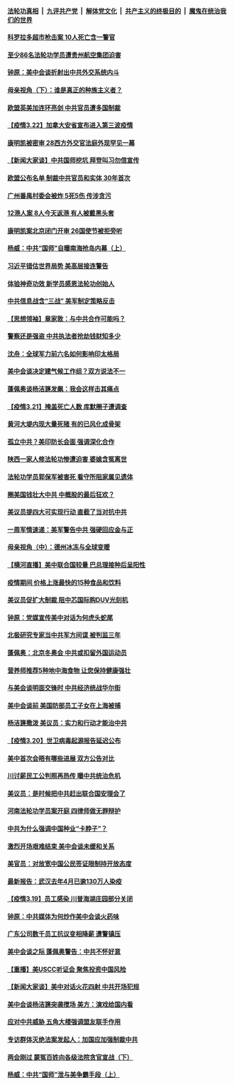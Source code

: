 

####  [法轮功真相](../../../../basic/blob/master/README.md?t=03231301) &nbsp;|&nbsp; [九评共产党](../../../../9ping.md/blob/master/README.md?t=03231301) &nbsp;|&nbsp; [解体党文化](../../../../jtdwh.md/blob/master/README.md?t=03231301)  &nbsp;|&nbsp; [共产主义的终极目的](../../../../gczydzjmd.md/blob/master/README.md?t=03231301) &nbsp;|&nbsp; [魔鬼在统治我们的世界](../../../../mgztzwmdsj.md/blob/master/README.md?t=03231301) 

#### [科罗拉多超市枪击案 10人死亡含一警官](../pages/nf4514/n12829039.md?t=03231301) 

#### [至少86名法轮功学员遭贵州航空集团迫害](../pages/nf4514/n12828409.md?t=03231301) 

#### [钟原：美中会谈折射出中共外交系统内斗](../pages/nf4514/n12828526.md?t=03231301) 

#### [母亲视角（下）：谁是真正的种族主义者？](../pages/nf4514/n12827870.md?t=03231301) 

#### [欧盟英美加连环亮剑 中共官员遭多国制裁](../pages/nf4514/n12828453.md?t=03231301) 

#### [【疫情3.22】加拿大安省宣布进入第三波疫情](../pages/nf4514/n12827503.md?t=03231301) 

#### [康明凯被密审 28西方外交官法庭外现罕见一幕](../pages/nf4514/n12828337.md?t=03231301) 

#### [【新闻大家谈】中共国师挖坑 拜登叫习勿信宣传](../pages/nf4514/n12827737.md?t=03231301) 

#### [欧盟公布名单 制裁中共官员和实体 30年首次](../pages/nf4514/n12827986.md?t=03231301) 

#### [广州番禺村委会被炸 5死5伤 传涉贪污](../pages/nf4514/n12827005.md?t=03231301) 

#### [12港人案 8人今天返港 有人被戴黑头套](../pages/nf4514/n12827175.md?t=03231301) 

#### [康明凯案北京闭门开审 26国使节被拒旁听](../pages/nf4514/n12827475.md?t=03231301) 

#### [杨威：中共“国师”自曝南海抢岛内幕（上）](../pages/nf4514/n12818135.md?t=03231301) 

#### [习近平错估世界局势 美高层接连警告](../pages/nf4514/n12826335.md?t=03231301) 

#### [体验神奇功效 新学员感恩法轮功创始人](../pages/nf4514/n12826435.md?t=03231301) 

#### [中共信息战含“三战” 美军制定策略反击](../pages/nf4514/n12821089.md?t=03231301) 

#### [【思想领袖】章家敦：与中共合作可能吗？](../pages/nf4514/n12787473.md?t=03231301) 

#### [警察还是强盗 中共执法者抢劫钱财知多少](../pages/nf4514/n12826482.md?t=03231301) 

#### [沈舟：全球军力前六名如何影响印太格局](../pages/nf4514/n12826266.md?t=03231301) 

#### [美中会谈决定建气候工作组？双方说法不一](../pages/nf4514/n12826024.md?t=03231301) 

#### [蓬佩奥谈杨洁篪发飙：我会这样击其痛点](../pages/nf4514/n12825808.md?t=03231301) 

#### [【疫情3.21】掩盖死亡人数  库默圈子遭调查](../pages/nf4514/n12825343.md?t=03231301) 

#### [黄河大堤内现大量死猪 有的已风化成骨架](../pages/nf4514/n12825885.md?t=03231301) 

#### [孤立中共？美印防长会面 强调深化合作](../pages/nf4514/n12825841.md?t=03231301) 

#### [陕西一家人修法轮功惨遭迫害 婆媳含冤离世](../pages/nf4514/n12825629.md?t=03231301) 

#### [法轮功学员郭保军被害死 看守所阻家属见遗体](../pages/nf4514/n12825454.md?t=03231301) 

#### [圈美国钱壮大中共 中概股的最后狂欢？](../pages/nf4514/n12823142.md?t=03231301) 

#### [美议员提四大可实现行动 直截了当对抗中共](../pages/nf4514/n12813742.md?t=03231301) 

#### [一周军情速递：美军警告中共 强硬回应金与正](../pages/nf4514/n12824802.md?t=03231301) 

#### [母亲视角（中）：德州冰冻与全球变暖](../pages/nf4514/n12824336.md?t=03231301) 

#### [【横河直播】美中联合国较量 巴总理接种后呈阳性](../pages/nf4514/n12824878.md?t=03231301) 

#### [疫情期间 价格上涨最快的15种食品和饮料](../pages/nf4514/n12811324.md?t=03231301) 

#### [美议员促扩大制裁 阻中芯国际购DUV光刻机](../pages/nf4514/n12824695.md?t=03231301) 

#### [钟原：党媒宣传美中对话为何虎头蛇尾](../pages/nf4514/n12824704.md?t=03231301) 

#### [北极研究专家当中共军方间谍 被判监三年](../pages/nf4514/n12824693.md?t=03231301) 

#### [蓬佩奥：北京冬奥会 中共或扣留外国运动员](../pages/nf4514/n12824675.md?t=03231301) 

#### [营养师推荐5种地中海食物 让您保持健康强壮](../pages/nf4514/n12824552.md?t=03231301) 

#### [与美会谈明面交锋时 中共经济统战华尔街](../pages/nf4514/n12823978.md?t=03231301) 

#### [美中会谈前 美国防部员工子女在上海被捕](../pages/nf4514/n12824519.md?t=03231301) 

#### [杨洁篪撒泼 美议员：实力和行动才能治中共](../pages/nf4514/n12824409.md?t=03231301) 

#### [【疫情3.20】世卫病毒起源报告延迟公布](../pages/nf4514/n12824069.md?t=03231301) 

#### [美中首次会晤有哪些进展 双方公告对比](../pages/nf4514/n12823542.md?t=03231301) 

#### [川讨薪民工公判照再热传 曝中共统治危机](../pages/nf4514/n12823443.md?t=03231301) 

#### [美议员：是时候把中共赶出联合国安理会了](../pages/nf4514/n12823419.md?t=03231301) 

#### [河南法轮功学员案开庭 四律师做无罪辩护](../pages/nf4514/n12823129.md?t=03231301) 

#### [中共为什么强调中国种业“卡脖子”？](../pages/nf4514/n12823331.md?t=03231301) 

#### [激烈开场艰难结束 美中会谈未缓和关系](../pages/nf4514/n12822974.md?t=03231301) 

#### [美官员：对放宽中国公民签证限制持开放态度](../pages/nf4514/n12823022.md?t=03231301) 

#### [最新报告：武汉去年4月已逾130万人染疫](../pages/nf4514/n12822996.md?t=03231301) 

#### [【疫情3.19】员工感染 川普海湖庄园部分关闭](../pages/nf4514/n12822029.md?t=03231301) 

#### [钟原：中共媒体为何炒作美中会谈火药味](../pages/nf4514/n12822828.md?t=03231301) 

#### [广东公司数千员工抗议变相降薪 遭警镇压](../pages/nf4514/n12822876.md?t=03231301) 

#### [美中会谈之际 蓬佩奥警告：中共不怀好意](../pages/nf4514/n12822611.md?t=03231301) 

#### [【重播】美USCC听证会 聚焦投资中国风险](../pages/nf4514/n12820507.md?t=03231301) 

#### [【新闻大家谈】美中对话火花四射 中共开场犯规](../pages/nf4514/n12822415.md?t=03231301) 

#### [美中会谈杨洁篪突袭搅场 美方：演戏给国内看](../pages/nf4514/n12821980.md?t=03231301) 

#### [应对中共威胁 五角大楼强调盟友联手作用](../pages/nf4514/n12821246.md?t=03231301) 

#### [专访群体灭绝法案发起人：加国应加强制裁中共](../pages/nf4514/n12820821.md?t=03231301) 

#### [两会刚过 蒙冤百姓向各级法院贪官宣战（下）](../pages/nf4514/n12821060.md?t=03231301) 

#### [杨威：中共“国师”泄与美争霸手段（上）](../pages/nf4514/n12815281.md?t=03231301) 

